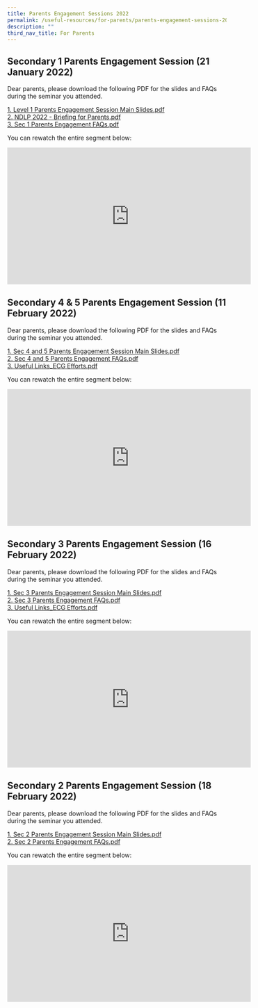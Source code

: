 ```yaml
---
title: Parents Engagement Sessions 2022
permalink: /useful-resources/for-parents/parents-engagement-sessions-2022/
description: ""
third_nav_title: For Parents
---
```

Secondary 1 Parents Engagement Session (21 January 2022)
--------------------------------------------------------

Dear parents, please download the following PDF for the slides and FAQs during the seminar you attended.  
  
[1\. Level 1 Parents Engagement Session Main Slides.pdf](/files/Level%201%20Parents%20Engagement%20Session%20Main%20Slides.pdf)  <br>
[2\. NDLP 2022 - Briefing for Parents.pdf](/files/NDLP%202022%20-%20Briefing%20for%20Parents-v2.pdf) <br>
[3\. Sec 1 Parents Engagement FAQs.pdf](/files/Sec%201%20Parents%20Engagement%20FAQs.pdf) 
  
You can rewatch the entire segment below:

<iframe width="560" height="315" src="https://www.youtube.com/embed/euwrx6Tvr-E" title="YouTube video player" frameborder="0" allow="accelerometer; autoplay; clipboard-write; encrypted-media; gyroscope; picture-in-picture" allowfullscreen></iframe>

Secondary 4 & 5 Parents Engagement Session (11 February 2022)
-------------------------------------------------------------

Dear parents, please download the following PDF for the slides and FAQs during the seminar you attended.  
  
[1\. Sec 4 and 5 Parents Engagement Session Main Slides.pdf](/files/Sec%204%20%205%20Parents%20Engagement%20Session%20Main%20Slides.pdf) <br>
[2\. Sec 4 and 5 Parents Engagement FAQs.pdf](/files/Sec%204%20%205%20Parents%20Engagement%20FAQs.pdf) <br>
[3\. Useful Links\_ECG Efforts.pdf](/files/Useful%20Links_ECG%20Efforts.pdf)
  
You can rewatch the entire segment below:
<iframe width="560" height="315" src="https://www.youtube.com/embed/oY7kZuvbI9Y" title="YouTube video player" frameborder="0" allow="accelerometer; autoplay; clipboard-write; encrypted-media; gyroscope; picture-in-picture" allowfullscreen></iframe>

Secondary 3 Parents Engagement Session (16 February 2022)
---------------------------------------------------------

Dear parents, please download the following PDF for the slides and FAQs during the seminar you attended.  
  
[1\. Sec 3 Parents Engagement Session Main Slides.pdf](/files/Sec%203%20Parents%20Engagement%20Session%20Main%20Slides.pdf)  <br>
[2\. Sec 3 Parents Engagement FAQs.pdf](/files/Sec%203%20Parents%20Engagement%20FAQs.pdf)<br>
[3\. Useful Links\_ECG Efforts.pdf](/files/Useful%20Links%20ECG%20Efforts.pdf)
  
You can rewatch the entire segment below:

<iframe width="560" height="315" src="https://www.youtube.com/embed/qBbrcVwmSDE" title="YouTube video player" frameborder="0" allow="accelerometer; autoplay; clipboard-write; encrypted-media; gyroscope; picture-in-picture" allowfullscreen></iframe>

Secondary 2 Parents Engagement Session (18 February 2022)
---------------------------------------------------------

Dear parents, please download the following PDF for the slides and FAQs during the seminar you attended.  
  
[1\. Sec 2 Parents Engagement Session Main Slides.pdf](https://assumptionenglish.moe.edu.sg/qql/slot/u753/Parents/Parents%20Engagement%202022/Sec%202/1.%20Sec%202%20Parents%20Engagement%20Session%20Main%20Slides.pdf.pdf)  <br>
[2\. Sec 2 Parents Engagement FAQs.pdf](https://assumptionenglish.moe.edu.sg/qql/slot/u753/Parents/Parents%20Engagement%202022/Sec%202/2.%20Sec%202%20Parents%20Engagement%20FAQs.pdf.pdf)  
  
You can rewatch the entire segment below:
<iframe width="560" height="315" src="https://www.youtube.com/embed/N6Zej7kCaEM" title="YouTube video player" frameborder="0" allow="accelerometer; autoplay; clipboard-write; encrypted-media; gyroscope; picture-in-picture" allowfullscreen></iframe>